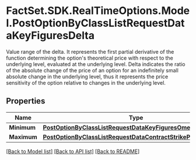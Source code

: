 # FactSet.SDK.RealTimeOptions.Model.PostOptionByClassListRequestDataKeyFiguresDelta
Value range of the delta. It represents the first partial derivative of the function determining the option's theoretical price with respect to the underlying level, evaluated at the underlying level. Delta indicates the ratio of the absolute change of the price of an option for an indefinitely small absolute change in the underlying level, thus it represents the price sensitivity of the option relative to changes in the underlying level.

## Properties

Name | Type | Description | Notes
------------ | ------------- | ------------- | -------------
**Minimum** | [**PostOptionByClassListRequestDataKeyFiguresOmegaMinimum**](PostOptionByClassListRequestDataKeyFiguresOmegaMinimum.md) |  | [optional] 
**Maximum** | [**PostOptionByClassListRequestDataContractStrikePriceMaximum**](PostOptionByClassListRequestDataContractStrikePriceMaximum.md) |  | [optional] 

[[Back to Model list]](../README.md#documentation-for-models) [[Back to API list]](../README.md#documentation-for-api-endpoints) [[Back to README]](../README.md)

